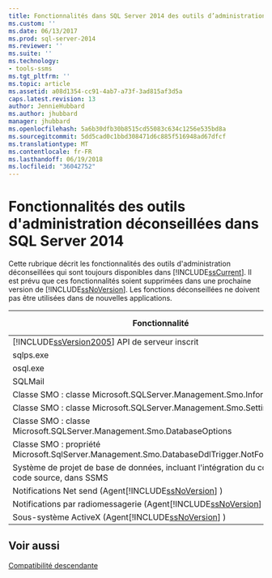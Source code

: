 ```yaml
---
title: Fonctionnalités dans SQL Server 2014 des outils d’administration déconseillées | Documents Microsoft
ms.custom: ''
ms.date: 06/13/2017
ms.prod: sql-server-2014
ms.reviewer: ''
ms.suite: ''
ms.technology:
- tools-ssms
ms.tgt_pltfrm: ''
ms.topic: article
ms.assetid: a08d1354-cc91-4ab7-a73f-3ad815af3d5a
caps.latest.revision: 13
author: JennieHubbard
ms.author: jhubbard
manager: jhubbard
ms.openlocfilehash: 5a6b30dfb30b8515cd55083c634c1256e535bd8a
ms.sourcegitcommit: 5dd5cad0c1bbd308471d6c885f516948ad67dfcf
ms.translationtype: MT
ms.contentlocale: fr-FR
ms.lasthandoff: 06/19/2018
ms.locfileid: "36042752"
---
```

# <a name="deprecated-management-tools-features-in-sql-server-2014"></a>Fonctionnalités des outils d'administration déconseillées dans SQL Server 2014
  Cette rubrique décrit les fonctionnalités des outils d'administration déconseillées qui sont toujours disponibles dans [!INCLUDE[ssCurrent](../includes/sscurrent-md.md)]. Il est prévu que ces fonctionnalités soient supprimées dans une prochaine version de [!INCLUDE[ssNoVersion](../includes/ssnoversion-md.md)]. Les fonctions déconseillées ne doivent pas être utilisées dans de nouvelles applications.  
  
|Fonctionnalité|Étape d'abandon|  
|-------------|-----------------------|  
|[!INCLUDE[ssVersion2005](../includes/ssversion2005-md.md)] API de serveur inscrit|Annonce|  
|sqlps.exe|Avertissement|  
|osql.exe|Avertissement|  
|SQLMail|Avertissement|  
|Classe SMO : classe Microsoft.SQLServer.Management.Smo.Information|Annonce|  
|Classe SMO : classe Microsoft.SQLServer.Management.Smo.Settings|Annonce|  
|Classe SMO : classe Microsoft.SQLServer.Management.Smo.DatabaseOptions|Annonce|  
|Classe SMO : propriété Microsoft.SqlServer.Management.Smo.DatabaseDdlTrigger.NotForReplication|Annonce|  
|Système de projet de base de données, incluant l'intégration du contrôle de code source, dans SSMS|Annonce|  
|Notifications Net send (Agent[!INCLUDE[ssNoVersion](../includes/ssnoversion-md.md)] )|Annonce|  
|Notifications par radiomessagerie (Agent[!INCLUDE[ssNoVersion](../includes/ssnoversion-md.md)] )|Annonce|  
|Sous-système ActiveX (Agent[!INCLUDE[ssNoVersion](../includes/ssnoversion-md.md)] )|Annonce|  
  
## <a name="see-also"></a>Voir aussi  
 [Compatibilité descendante](../../2014/getting-started/backward-compatibility.md)  
  
  